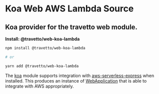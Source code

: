 <!-- This file was generated by @travetto/doc and should not be modified directly -->
<!-- Please modify https://github.com/travetto/travetto/tree/main/module/web-koa-lambda/DOC.tsx and execute "npx trv doc" to rebuild -->
# Koa Web AWS Lambda Source

## Koa provider for the travetto web module.

**Install: @travetto/web-koa-lambda**
```bash
npm install @travetto/web-koa-lambda

# or

yarn add @travetto/web-koa-lambda
```

The [koa](https://koajs.com/) module supports integration with [aws-serverless-express](https://github.com/awslabs/aws-serverless-express/blob/master/README.md) when installed.  This produces an instance of [WebApplication](https://github.com/travetto/travetto/tree/main/module/web/src/application/app.ts#L17) that is able to integrate with AWS appropriately.

